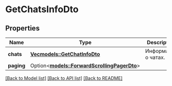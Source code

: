# GetChatsInfoDto

## Properties

Name | Type | Description | Notes
------------ | ------------- | ------------- | -------------
**chats** | [**Vec<models::GetChatInfoDto>**](GetChatInfoDTO.md) | Информация о чатах. | 
**paging** | Option<[**models::ForwardScrollingPagerDto**](ForwardScrollingPagerDTO.md)> |  | [optional]

[[Back to Model list]](../README.md#documentation-for-models) [[Back to API list]](../README.md#documentation-for-api-endpoints) [[Back to README]](../README.md)


